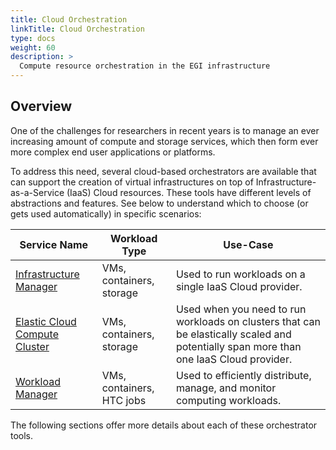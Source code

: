 ```yaml
---
title: Cloud Orchestration
linkTitle: Cloud Orchestration
type: docs
weight: 60
description: >
  Compute resource orchestration in the EGI infrastructure
---
```


## Overview

One of the challenges for researchers in recent years is to manage an ever
increasing amount of compute and storage services, which then form ever more
complex end user applications or platforms.

To address this need, several cloud-based orchestrators are available that can
support the creation of virtual infrastructures on top of
Infrastructure-as-a-Service (IaaS) Cloud resources. These tools have different
levels of abstractions and features. See below to understand which to choose
(or gets used automatically) in specific scenarios:

<!-- markdownlint-disable line-length -->

| Service Name                                 | Workload Type             | Use-Case |
| -------------------------------------------- | ------------------------- | -------- |
| [Infrastructure Manager](im)                 | VMs, containers, storage  | Used to run workloads on a single IaaS Cloud provider. |
| [Elastic Cloud Compute Cluster](ec3)         | VMs, containers, storage  | Used when you need to run workloads on clusters that can be elastically scaled and potentially span more than one IaaS Cloud provider. |
| [Workload Manager](workload-manager)         | VMs, containers, HTC jobs | Used to efficiently distribute, manage, and monitor computing workloads. |
<!--
| [PaaS Orchestrator](indigo-paas)             | VMs, containers, HTC jobs | Used when you have both IaaS Cloud and HTC workloads. The DEEP Platform uses it for ML/DL workloads. |
| [Dynamic On-Demand Analysis Software](dodas) | Containers                | Used when your workload is composed of Docker containers (Helm charts). |
-->

<!-- markdownlint-enable line-length -->

The following sections offer more details about each of these orchestrator tools.
